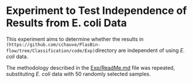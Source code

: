 # Experiment to Test Independence of Results from E. coli Data

This experiment aims to determine whether the results in `(https://github.com/cchauve/PlasBin-flow/tree/Classification/code/Exp)`directory are independent of using *E. coli* data. 

The methodology described in the [Exp/ReadMe.md](https://github.com/cchauve/PlasBin-flow/blob/Classification/code/Exp/ReadMe.md) file was repeated, substituting *E. coli* data with 50 randomly selected samples.
